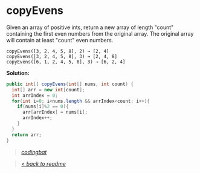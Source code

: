 # copyEvens

Given an array of positive ints, return a new array of length "count" containing the first even numbers from the original array. The original array will contain at least "count" even numbers.

```
copyEvens([3, 2, 4, 5, 8], 2) → [2, 4]
copyEvens([3, 2, 4, 5, 8], 3) → [2, 4, 8]
copyEvens([6, 1, 2, 4, 5, 8], 3) → [6, 2, 4]
```

**Solution:**

```java
public int[] copyEvens(int[] nums, int count) {
  int[] arr = new int[count];
  int arrIndex = 0;
  for(int i=0; i<nums.length && arrIndex<count; i++){
    if(nums[i]%2 == 0){
      arr[arrIndex] = nums[i];
      arrIndex++;
    }
  }
  return arr;
}
```

> _[codingbat](https://codingbat.com/prob/p134174)_

> [< _back to readme_](/README.md)